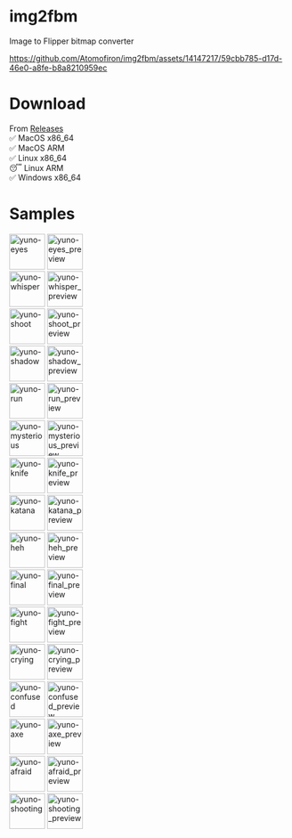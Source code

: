 # img2fbm
Image to Flipper bitmap converter

https://github.com/Atomofiron/img2fbm/assets/14147217/59cbb785-d17d-46e0-a8fe-b8a8210959ec

# Download
From [Releases](https://github.com/Atomofiron/img2fbm/releases)
<br>✅ MacOS x86_64
<br>✅ MacOS ARM
<br>✅ Linux x86_64
<br>😴 Linux ARM
<br>✅ Windows x86_64

# Samples
<img src=https://github.com/Atomofiron/img2fbm/assets/14147217/efc04271-4cea-4a58-878a-38c83db58200 height=64 alt=yuno-eyes />
<img src=https://github.com/Atomofiron/img2fbm/assets/14147217/a2160d4e-5e24-414e-8a72-fc67b410df87 height=64 alt=yuno-eyes_preview />
<br>
<img src=https://github.com/Atomofiron/img2fbm/assets/14147217/a29d019b-a75c-407d-b957-3228ffdac3af height=64 alt=yuno-whisper />
<img src=https://github.com/Atomofiron/img2fbm/assets/14147217/5a5f8b1f-a6a6-4f21-8c67-09d4f9a73753 height=64 alt=yuno-whisper_preview />
<br>
<img src=https://github.com/Atomofiron/img2fbm/assets/14147217/006bea7f-bde2-4ca1-9236-7538c226da87 height=64 alt=yuno-shoot />
<img src=https://github.com/Atomofiron/img2fbm/assets/14147217/f9160543-3abd-4916-a8cc-ea93033f7589 height=64 alt=yuno-shoot_preview />
<br>
<img src=https://github.com/Atomofiron/img2fbm/assets/14147217/8b384c08-77b3-4e98-8d77-a5c77bce5e89 height=64 alt=yuno-shadow />
<img src=https://github.com/Atomofiron/img2fbm/assets/14147217/c00d93e3-27e3-43a1-bf87-e11bb1bbba36 height=64 alt=yuno-shadow_preview />
<br>
<img src=https://github.com/Atomofiron/img2fbm/assets/14147217/e25a9657-52d9-4440-8287-da271b10a8d2 height=64 alt=yuno-run />
<img src=https://github.com/Atomofiron/img2fbm/assets/14147217/fa408c48-f6c2-4b90-99b3-d0466ad54a56 height=64 alt=yuno-run_preview />
<br>
<img src=https://github.com/Atomofiron/img2fbm/assets/14147217/f0377d75-ab9c-466c-ac1a-5356fbee23eb height=64 alt=yuno-mysterious />
<img src=https://github.com/Atomofiron/img2fbm/assets/14147217/db4df409-013d-4e21-8638-73045bb65841 height=64 alt=yuno-mysterious_preview />
<br>
<img src=https://github.com/Atomofiron/img2fbm/assets/14147217/b1877adc-9a84-49da-ad55-6ffd3eb2f532 height=64 alt=yuno-knife />
<img src=https://github.com/Atomofiron/img2fbm/assets/14147217/f2b1d1dc-4fd8-47da-8a48-98557b4f0159 height=64 alt=yuno-knife_preview />
<br>
<img src=https://github.com/Atomofiron/img2fbm/assets/14147217/b2546d3e-0c0d-4254-bc99-82a747374d3a height=64 alt=yuno-katana />
<img src=https://github.com/Atomofiron/img2fbm/assets/14147217/708cb70a-7c62-4b86-a584-308234174a08 height=64 alt=yuno-katana_preview />
<br>
<img src=https://github.com/Atomofiron/img2fbm/assets/14147217/b945a37b-1cc6-4d8c-b38d-7aa34e4cdb6d height=64 alt=yuno-heh />
<img src=https://github.com/Atomofiron/img2fbm/assets/14147217/4ddae3cf-505a-4767-ad1b-ff51bb7617ca height=64 alt=yuno-heh_preview />
<br>
<img src=https://github.com/Atomofiron/img2fbm/assets/14147217/af9dd5fc-0344-453f-8b5a-db7973acced3 height=64 alt=yuno-final />
<img src=https://github.com/Atomofiron/img2fbm/assets/14147217/5e239de0-cb5b-4570-825c-1907c6ea7c9a height=64 alt=yuno-final_preview />
<br>
<img src=https://github.com/Atomofiron/img2fbm/assets/14147217/326055d9-20f3-494f-a246-fe333ba7aea0 height=64 alt=yuno-fight />
<img src=https://github.com/Atomofiron/img2fbm/assets/14147217/bda9d394-2043-43df-928b-c12a0d3540de height=64 alt=yuno-fight_preview />
<br>
<img src=https://github.com/Atomofiron/img2fbm/assets/14147217/ad108e71-7cc6-4395-a82a-6b20bcb085df height=64 alt=yuno-crying />
<img src=https://github.com/Atomofiron/img2fbm/assets/14147217/71f62107-5164-43c5-8620-ebe7f00b0a5e height=64 alt=yuno-crying_preview />
<br>
<img src=https://github.com/Atomofiron/img2fbm/assets/14147217/1065cd48-1374-4877-a646-1b608b5cc34e height=64 alt=yuno-confused />
<img src=https://github.com/Atomofiron/img2fbm/assets/14147217/fc92e7fd-ea35-4e2d-8080-415372ff732c height=64 alt=yuno-confused_preview />
<br>
<img src=https://github.com/Atomofiron/img2fbm/assets/14147217/a3bb221b-80ff-4816-a769-3394a1bd0368 height=64 alt=yuno-axe />
<img src=https://github.com/Atomofiron/img2fbm/assets/14147217/cb9fd2fe-2e16-493f-ab42-049e36279318 height=64 alt=yuno-axe_preview />
<br>
<img src=https://github.com/Atomofiron/img2fbm/assets/14147217/cbbbed4e-eacd-47bf-8c6d-3e7e7d57539c height=64 alt=yuno-afraid />
<img src=https://github.com/Atomofiron/img2fbm/assets/14147217/b6ccf9b0-0824-444d-9983-c952218a3778 height=64 alt=yuno-afraid_preview />
<br>
<img src=https://github.com/Atomofiron/img2fbm/assets/14147217/4cffb737-c60d-413f-b23a-32abcd06ce8f height=64 alt=yuno-shooting />
<img src=https://github.com/Atomofiron/img2fbm/assets/14147217/8c9b2f13-5d29-4edb-ac07-9ad4f23a9a5c height=64 alt=yuno-shooting_preview />

